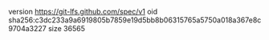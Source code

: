 version https://git-lfs.github.com/spec/v1
oid sha256:c3dc233a9a6919805b7859e19d5bb8b06315765a5750a018a367e8c9704a3227
size 36565
